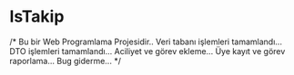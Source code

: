 # IsTakip
/* 
Bu bir Web Programlama Projesidir..
Veri tabanı işlemleri tamamlandı...
DTO işlemleri tamamlandı...
Aciliyet ve görev ekleme...
Üye kayıt ve görev raporlama...
Bug giderme...
*/
